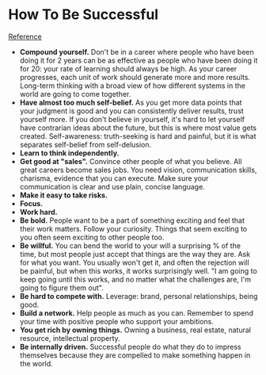 # How To Be Successful
[Reference](http://blog.samaltman.com/how-to-be-successful)

- **Compound yourself.** Don't be in a career where people who have been doing it for 2 years can be as effective as people who have been doing it for 20: your rate of learning should always be high. As your career progresses, each unit of work should generate more and more results. Long-term thinking with a broad view of how different systems in the world are going to come together.
- **Have almost too much self-belief.** As you get more data points that your judgment is good and you can consistently deliver results, trust yourself more. If you don't believe in yourself, it's hard to let yourself have contrarian ideas about the future, but this is where most value gets created. Self-awareness: truth-seeking is hard and painful, but it is what separates self-belief from self-delusion.
- **Learn to think independently.**
- **Get good at "sales".** Convince other people of what you believe. All great careers become sales jobs. You need vision, communication skills, charisma, evidence that you can execute. Make sure your communication is clear and use plain, concise language.
- **Make it easy to take risks.**
- **Focus.**
- **Work hard.**
- **Be bold.** People want to be a part of something exciting and feel that their work matters. Follow your curiosity. Things that seem exciting to you often seem exciting to other people too.
- **Be willful.** You can bend the world to your will a surprising % of the time, but most people just accept that things are the way they are. Ask for what you want. You usually won't get it, and often the rejection will be painful, but when this works, it works surprisingly well. "I am going to keep going until this works, and no matter what the challenges are, I'm going to figure them out".
- **Be hard to compete with.** Leverage: brand, personal relationships, being good.
- **Build a network.** Help people as much as you can. Remember to spend your time with positive people who support your ambitions.
- **You get rich by owning things.** Owning a business, real estate, natural resource, intellectual property.
- **Be internally driven.** Successful people do what they do to impress themselves because they are compelled to make something happen in the world.
